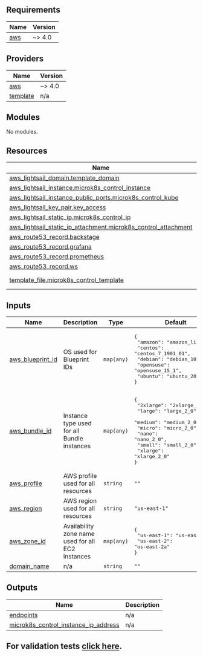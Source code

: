## Requirements

| Name | Version |
|------|---------|
| <a name="requirement_aws"></a> [aws](#requirement\_aws) | ~> 4.0 |

## Providers

| Name | Version |
|------|---------|
| <a name="provider_aws"></a> [aws](#provider\_aws) | ~> 4.0 |
| <a name="provider_template"></a> [template](#provider\_template) | n/a |

## Modules

No modules.

## Resources

| Name | Type |
|------|------|
| [aws_lightsail_domain.template_domain](https://registry.terraform.io/providers/hashicorp/aws/latest/docs/resources/lightsail_domain) | resource |
| [aws_lightsail_instance.microk8s_control_instance](https://registry.terraform.io/providers/hashicorp/aws/latest/docs/resources/lightsail_instance) | resource |
| [aws_lightsail_instance_public_ports.microk8s_control_kube](https://registry.terraform.io/providers/hashicorp/aws/latest/docs/resources/lightsail_instance_public_ports) | resource |
| [aws_lightsail_key_pair.key_access](https://registry.terraform.io/providers/hashicorp/aws/latest/docs/resources/lightsail_key_pair) | resource |
| [aws_lightsail_static_ip.microk8s_control_ip](https://registry.terraform.io/providers/hashicorp/aws/latest/docs/resources/lightsail_static_ip) | resource |
| [aws_lightsail_static_ip_attachment.microk8s_control_attachment](https://registry.terraform.io/providers/hashicorp/aws/latest/docs/resources/lightsail_static_ip_attachment) | resource |
| [aws_route53_record.backstage](https://registry.terraform.io/providers/hashicorp/aws/latest/docs/resources/route53_record) | resource |
| [aws_route53_record.grafana](https://registry.terraform.io/providers/hashicorp/aws/latest/docs/resources/route53_record) | resource |
| [aws_route53_record.prometheus](https://registry.terraform.io/providers/hashicorp/aws/latest/docs/resources/route53_record) | resource |
| [aws_route53_record.ws](https://registry.terraform.io/providers/hashicorp/aws/latest/docs/resources/route53_record) | resource |
| [template_file.microk8s_control_template](https://registry.terraform.io/providers/hashicorp/template/latest/docs/data-sources/file) | data source |

## Inputs

| Name | Description | Type | Default | Required |
|------|-------------|------|---------|:--------:|
| <a name="input_aws_blueprint_id"></a> [aws\_blueprint\_id](#input\_aws\_blueprint\_id) | OS used for Blueprint IDs | `map(any)` | <pre>{<br>  "amazon": "amazon_linux_2",<br>  "centos": "centos_7_1901_01",<br>  "debian": "debian_10",<br>  "opensuse": "opensuse_15_1",<br>  "ubuntu": "ubuntu_20_04"<br>}</pre> | no |
| <a name="input_aws_bundle_id"></a> [aws\_bundle\_id](#input\_aws\_bundle\_id) | Instance type used for all Bundle instances | `map(any)` | <pre>{<br>  "2xlarge": "2xlarge_2_0",<br>  "large": "large_2_0",<br>  "medium": "medium_2_0",<br>  "micro": "micro_2_0",<br>  "nano": "nano_2_0",<br>  "small": "small_2_0",<br>  "xlarge": "xlarge_2_0"<br>}</pre> | no |
| <a name="input_aws_profile"></a> [aws\_profile](#input\_aws\_profile) | AWS profile used for all resources | `string` | `""` | no |
| <a name="input_aws_region"></a> [aws\_region](#input\_aws\_region) | AWS region used for all resources | `string` | `"us-east-1"` | no |
| <a name="input_aws_zone_id"></a> [aws\_zone\_id](#input\_aws\_zone\_id) | Availability zone name used for all EC2 instances | `map(any)` | <pre>{<br>  "us-east-1": "us-east-1a",<br>  "us-east-2": "us-east-2a"<br>}</pre> | no |
| <a name="input_domain_name"></a> [domain\_name](#input\_domain\_name) | n/a | `string` | `""` | no |

## Outputs

| Name | Description |
|------|-------------|
| <a name="output_endpoints"></a> [endpoints](#output\_endpoints) | n/a |
| <a name="output_microk8s_control_instance_ip_address"></a> [microk8s\_control\_instance\_ip\_address](#output\_microk8s\_control\_instance\_ip\_address) | n/a |

## For validation tests [click here](TEST_ENV.md).
